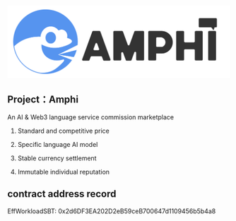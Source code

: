 ![image](https://github.com/Amphi-lab/hackathon-2022-winter-1/blob/main/teams/16-Amphi/Docs/frog-logo_light.png)

## Project：Amphi
An AI & Web3 language service commission marketplace

1. Standard and competitive price

2. Specific language AI model

3. Stable currency settlement

4. Immutable individual reputation


## contract address record
EffWorkloadSBT: 0x2d6DF3EA202D2eB59ceB700647d1109456b5b4a8





